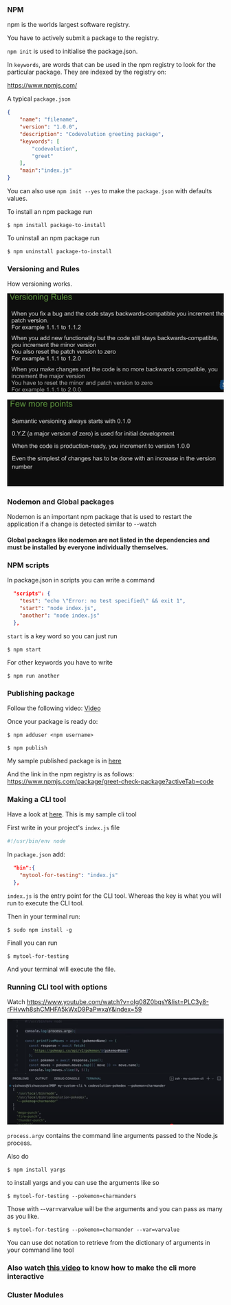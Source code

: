 ### NPM

npm is the worlds largest software registry.

You have to actively submit a package to the registry.

`npm init` is used to initialise the package.json.

In `keywords`, are words that can be used in the npm registry to look for the particular package. They are indexed by the registry on:

https://www.npmjs.com/ 

A typical `package.json`
```json
{
    "name": "filename",
    "version": "1.0.0",
    "description": "Codevolution greeting package",
    "keywords": [
        "codevolution",
        "greet"
    ],
    "main":"index.js"
}
```

You can also use `npm init --yes` to make the `package.json` with defaults values.

To install an npm package run 

```terminal
$ npm install package-to-install
```

To uninstall an npm package run 

```terminal
$ npm uninstall package-to-install
```

### Versioning and Rules

How versioning works.

![Versioning](npm/Versioning.png)

![Versioning](npm/Versioning2.png)


### Nodemon and Global packages

Nodemon is an important npm package that is used to restart the application if a change is detected similar to --watch

#### <div> Global packages like nodemon are not listed in the dependencies and must be installed by everyone individually themselves.</div>


### NPM scripts

In package.json in scripts you can write a command

```json
  "scripts": {
    "test": "echo \"Error: no test specified\" && exit 1",
    "start": "node index.js",
    "another": "node index.js"
  },
```

`start` is  a key word so you can just run 

```terminal
$ npm start
```

For other keywords you have to write 

```terminal
$ npm run another
```


### Publishing package

Follow the following video: [Video](https://www.youtube.com/watch?v=IND8P7M3-Ng&list=PLC3y8-rFHvwh8shCMHFA5kWxD9PaPwxaY&index=57) 

Once your package is ready do:

```terminal
$ npm adduser <npm username>
```

```terminal
$ npm publish
```

My sample published package is in [here](npm/greet-check-package/index.js)

And the link in the npm registry is as follows:
https://www.npmjs.com/package/greet-check-package?activeTab=code 



### Making a CLI tool

Have a look at [here](npm/mytool-for-testing/index.js). This is my sample cli tool

First write in your project's `index.js` file

```js
#!/usr/bin/env node
```

In `package.json` add:
```json
  "bin":{
    "mytool-for-testing": "index.js"
  },
```

`index.js` is the entry point for the CLI tool. Whereas the key is what you will run to execute the CLI tool.

Then in your terminal run:
```terminal
$ sudo npm install -g
```

Finall you can run
```terminal
$ mytool-for-testing
```

And your terminal will execute the file.

### Running CLI tool with options

Watch https://www.youtube.com/watch?v=oIg08Z0bqsY&list=PLC3y8-rFHvwh8shCMHFA5kWxD9PaPwxaY&index=59 

![](npm/CLI-with-args.png)

`process.argv` contains the command line arguments passed to the Node.js process.

Also do

```terminal
$ npm install yargs
```

to install yargs and you can use the arguments like so

```terminal
$ mytool-for-testing --pokemon=charmanders
```

Those with --var=varvalue will be the arguments and you can pass as many as you like.

```terminal
$ mytool-for-testing --pokemon=charmander --var=varvalue
```

You can use dot notation to retrieve from the dictionary of arguments in your command line tool

### Also watch [this video](https://www.youtube.com/watch?v=sJdqdGxRbXY&list=PLC3y8-rFHvwh8shCMHFA5kWxD9PaPwxaY&index=60) to know how to make the cli more interactive

### Cluster Modules